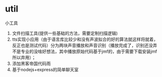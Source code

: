 # util
小工具
1. 文件扫描工具(提供一些基础的方法，需要定制扫描逻辑)
2. tts实现小应用（由于语言库比较少和没有声波拟合的好的算法就这样将就着，反正也是测试代码）分为两块声音播放和声音识别（播放完成了，识别还没弄不是专业的没啥好想法，其中播放原始代码基于jmf的，由于需要下载安装jmf所以弃用）；
3. 添加黑客帝国代码雨
4. 基于nodejs+express的简单聊天室